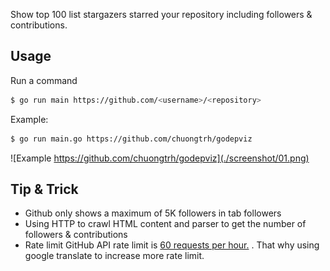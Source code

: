 Show top 100 list stargazers starred your repository including followers & contributions.

## Usage

Run a command

```sh
$ go run main https://github.com/<username>/<repository>
```

Example:

```sh
$ go run main.go https://github.com/chuongtrh/godepviz
```

![Example https://github.com/chuongtrh/godepviz](./screenshot/01.png)

## Tip & Trick

- Github only shows a maximum of 5K followers in tab followers
- Using HTTP to crawl HTML content and parser to get the number of followers & contributions
- Rate limit
  GitHub API rate limit is [60 requests per hour.](https://docs.github.com/en/rest/overview/resources-in-the-rest-api#requests-from-personal-accounts) . That why using google translate to increase more rate limit.
